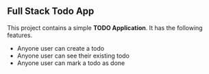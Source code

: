 ## Full Stack Todo App

This project contains a simple **TODO Application**.
It has the following features.

- Anyone user can create a todo
- Anyone user can see their existing todo
- Anyone user can mark a todo as done